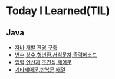#  Today I Learned(TIL)
## Java
* [자바 개발 환경 구축](https://github.com/Hhhhhwon/TIL/blob/main/Java/%EA%B0%9C%EB%B0%9C%ED%99%98%EA%B2%BD%EA%B5%AC%EC%B6%95.md#%EC%9E%90%EB%B0%94-%EA%B0%9C%EB%B0%9C-%ED%99%98%EA%B2%BD-%EA%B5%AC%EC%B6%95)
* [변수,상수,형변환.서식문자,출력메소드](https://github.com/Hhhhhwon/TIL/blob/main/Java/%EB%B3%80%EC%88%98,%EC%83%81%EC%88%98,%ED%98%95%EB%B3%80%ED%99%98,%EC%84%9C%EC%8B%9D%EB%AC%B8%EC%9E%90,%EC%B6%9C%EB%A0%A5%EB%A9%94%EC%86%8C%EB%93%9C.md)
* [입력,연산자,조건식,제어문](https://github.com/Hhhhhwon/TIL/blob/e84f2a5a1c515ba4437e0ff9703890dcb19111b2/Java/%EC%9E%85%EB%A0%A5,%EC%97%B0%EC%82%B0%EC%9E%90,%EC%A1%B0%EA%B1%B4%EC%8B%9D,%EC%A0%9C%EC%96%B4%EB%AC%B8.md)
* [기타제어문,반복문,배열](https://github.com/Hhhhhwon/TIL/blob/224b33583f6a20e4ed770f49e97757617ad2223f/Java/%EC%9E%85%EB%A0%A5,%EC%97%B0%EC%82%B0%EC%9E%90,%EC%A1%B0%EA%B1%B4%EC%8B%9D,%EC%A0%9C%EC%96%B4%EB%AC%B8.md)